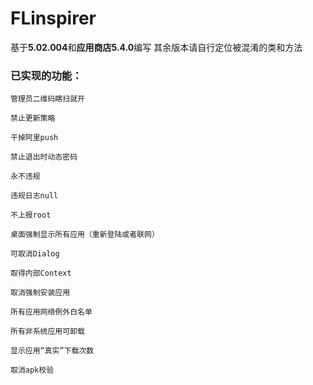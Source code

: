 # FLinspirer

基于**5.02.004**和**应用商店5.4.0**编写 其余版本请自行定位被混淆的类和方法

### 已实现的功能：

`管理员二维码瞎扫就开`

`禁止更新策略`

`干掉阿里push`

`禁止退出时动态密码`

`永不违规`

`违规日志null`

`不上报root`

`桌面强制显示所有应用（重新登陆或者联网）`

`可取消Dialog`

`取得内部Context`

`取消强制安装应用`

`所有应用网络例外白名单`

`所有非系统应用可卸载`

`显示应用“真实”下载次数`

`取消apk校验`